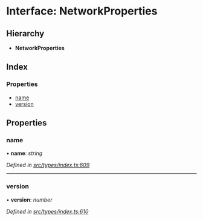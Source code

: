 # Interface: NetworkProperties

## Hierarchy

* **NetworkProperties**

## Index

### Properties

* [name](networkproperties.md#name)
* [version](networkproperties.md#version)

## Properties

###  name

• **name**: *string*

*Defined in [src/types/index.ts:609](https://github.com/PolymathNetwork/polymesh-sdk/blob/959efb76/src/types/index.ts#L609)*

___

###  version

• **version**: *number*

*Defined in [src/types/index.ts:610](https://github.com/PolymathNetwork/polymesh-sdk/blob/959efb76/src/types/index.ts#L610)*
